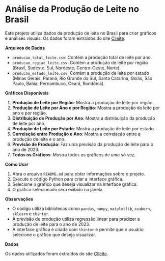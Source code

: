 # **Análise da Produção de Leite no Brasil**

Este projeto utiliza dados da produção de leite no Brasil para criar gráficos e análises visuais. Os dados foram extraídos do site [Cileite](https://www.cileite.com.br/content/leite-numeros).

**Arquivos de Dados**

- `producao_total_leite.csv`: Contém a produção total de leite por ano.
- `producao_regiao_leite.csv`: Contém a produção de leite por região (Brasil, Sudeste, Sul, Nordeste, Centro-Oeste, Norte).
- `producao_estado_leite.csv`: Contém a produção de leite por estado (Minas Gerais, Paraná, Rio Grande do Sul, Santa Catarina, Goiás, São Paulo, Bahia, Pernambuco, Ceará, Rondônia).

**Gráficos Disponíveis**

1. **Produção de Leite por Região**: Mostra a produção de leite por região.
2. **Produção de Leite por Ano e por Região**: Mostra a produção de leite por ano e por região.
3. **Distribuição de Produção por Ano**: Mostra a distribuição da produção de leite por ano.
4. **Produção de Leite por Estado**: Mostra a produção de leite por estado.
5. **Correlação entre Produção e Ano**: Mostra a correlação entre a produção de leite e o ano.
6. **Previsão de Produção**: Faz uma previsão da produção de leite para o ano de 2023.
7. **Todos os Gráficos**: Mostra todos os gráficos de uma só vez.

**Como Usar**

1. Abra o arquivo `README.md` para obter informações sobre o projeto.
2. Execute o código Python para criar a interface gráfica.
3. Selecione o gráfico que deseja visualizar na interface gráfica.
4. O gráfico selecionado será exibido na janela.

**Observações**

- O código utiliza bibliotecas como `pandas`, `numpy`, `matplotlib`, `seaborn`, `sklearn` e `tkinter`.
- A previsão de produção utiliza regressão linear para predizer a produção de leite para o ano de 2023.
- A interface gráfica é criada com `tkinter` e permite que o usuário selecione o gráfico que deseja visualizar.

**Dados**

Os dados utilizados foram extraídos do site [Cileite](https://www.cileite.com.br/content/leite-numeros).
